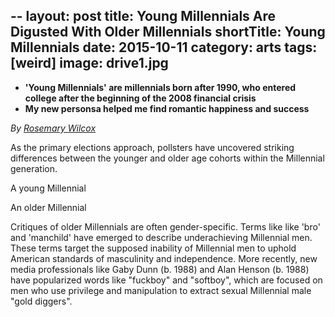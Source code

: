 --
layout: post
title: Young Millennials Are Digusted With Older Millennials 
shortTitle: Young Millennials 
date:   2015-10-11
category: arts
tags: [weird]
image: drive1.jpg
---
- __'Young Millennials' are millennials born after 1990, who entered college
  after the beginning of the 2008 financial crisis__
- __My new personsa helped me find romantic happiness and success__

*By [Rosemary Wilcox](https://www.facebook.com/rosemarypwilcox)*

As the primary elections approach, pollsters have uncovered striking differences
between the younger and older age cohorts within the Millennial generation. 

A young Millennial 

An older Millennial



Critiques of older Millennials are often gender-specific.  Terms like like 'bro'
and 'manchild' have emerged to describe underachieving Millennial men.  These
terms target the supposed inability of Millennial men to uphold American
standards of masculinity and independence.  More recently, new media
professionals like Gaby Dunn (b. 1988) and Alan Henson (b.  1988) have
popularized words like "fuckboy" and "softboy", which are focused on men who use
privilege and manipulation to extract sexual 
Millennial male "gold diggers".

